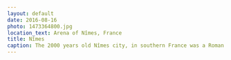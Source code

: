 ```yaml
---
layout: default
date: 2016-08-16
photo: 1473364800.jpg
location_text: Arena of Nîmes, France
title: Nîmes
caption: The 2000 years old Nîmes city, in southern France was a Roman Empire outpost. Its huge ampitheater is the most well preserved in Europe and still used for concerts and bullfights. Gladly no more gladiator fights!
---
```

